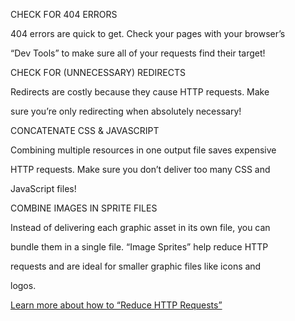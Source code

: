 CHECK FOR 404 ERRORS

404 errors are quick to get. Check your pages with your browser’s

“Dev Tools” to make sure all of your requests find their target!

CHECK FOR (UNNECESSARY) REDIRECTS

Redirects are costly because they cause HTTP requests. Make

sure you’re only redirecting when absolutely necessary!

CONCATENATE CSS & JAVASCRIPT

Combining multiple resources in one output file saves expensive

HTTP requests. Make sure you don’t deliver too many CSS and

JavaScript files!

COMBINE IMAGES IN SPRITE FILES

Instead of delivering each graphic asset in its own file, you can

bundle them in a single file. “Image Sprites” help reduce HTTP

requests and are ideal for smaller graphic files like icons and

logos.

[Learn more about how to “Reduce HTTP Requests”](https://www.git-tower.com/learn/website-optimization/reducing-http-requests)